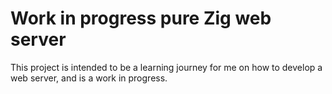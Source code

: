 # Work in progress pure Zig web server

This project is intended to be a learning journey for me on how to develop a web server, and is a work in progress.
